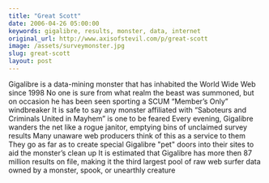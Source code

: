 ```yaml
---
title: "Great Scott"
date: 2006-04-26 05:00:00
keywords: gigalibre, results, monster, data, internet
original_url: http://www.axisofstevil.com/p/great-scott
image: /assets/surveymonster.jpg
slug: great-scott
layout: post
---
```


Gigalibre is a data-mining monster that has inhabited the World Wide Web since 1998 No one is sure from what realm the beast was summoned, but on occasion he has been seen sporting a SCUM “Member’s Only” windbreaker It is safe to say any monster affiliated with “Saboteurs and Criminals United in Mayhem” is one to be feared Every evening, Gigalibre wanders the net like a rogue janitor, emptying bins of unclaimed survey results Many unaware web producers think of this as a service to them They go as far as to create special Gigalibre &quot;pet&quot; doors into their sites to aid the monster’s clean up It is estimated that Gigalibre has more then 87 million results on file, making it the third largest pool of raw web surfer data owned by a monster, spook, or unearthly creature

